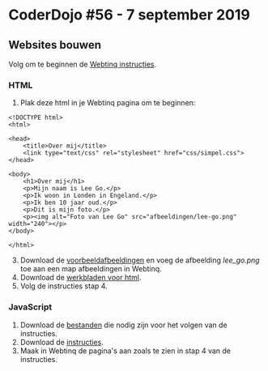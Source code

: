 # CoderDojo #56 - 7 september 2019

## Websites bouwen

Volg om te beginnen de [Webtinq instructies](https://webtinq.nl/download/instruction).


### HTML ###
1. Plak deze html in je Webtinq pagina om te beginnen: 

```
<!DOCTYPE html>
<html>

<head>
    <title>Over mij</title>
    <link type="text/css" rel="stylesheet" href="css/simpel.css">
</head>

<body>
    <h1>Over mij</h1>
    <p>Mijn naam is Lee Go.</p>
    <p>Ik woon in Londen in Engeland.</p>
    <p>Ik ben 10 jaar oud.</p>
    <p>Dit is mijn foto.</p>
    <p><img alt="Foto van Lee Go" src="afbeeldingen/lee-go.png" width="240"></p>
</body>

</html>
```
3. Download de [voorbeeldafbeeldingen](afbeeldingen.zip) en voeg de afbeelding _lee_go.png_ toe aan een map afbeeldingen in Webtinq.
4. Download de [werkbladen voor html](webpagina-alle-werkbladen.pdf).
5. Volg de instructies stap 4.


### JavaScript ###

1. Download de [bestanden](javascript-bestanden.zip) die nodig zijn voor het volgen van de instructies.
2. Download de [instructies](javascript-alle-werkbladen.pdf).
3. Maak in Webtinq de pagina's aan zoals te zien in stap 4 van de instructies.
